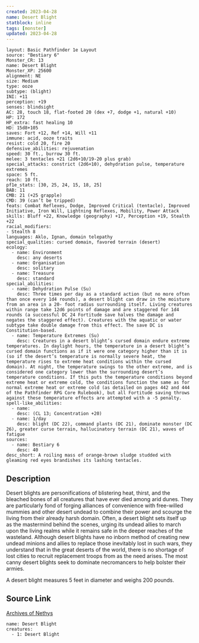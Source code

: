 ```yaml
---
created: 2023-04-28
name: Desert Blight
statblock: inline
tags: [monster]
updated: 2023-04-28
---
```

```statblock
layout: Basic Pathfinder 1e Layout
source: "Bestiary 6"
Monster_CR: 13
name: Desert Blight
Monster_XP: 25600
alignment: NE
size: Medium
type: ooze
subtype: (blight)
INI: +11
perception: +19
senses: blindsight
AC: 28, touch 18, flat-footed 20 (dex +7, dodge +1, natural +10)
HP: 172
HP_extra: fast healing 10
HD: 15d8+105
saves: Fort +12, Ref +14, Will +11
immune: acid, ooze traits
resist: cold 20, fire 20
defensive_abilities: rejuvenation
speed: 30 ft., burrow 30 ft.
melee: 3 tentacles +21 (2d6+10/19-20 plus grab)
special_attacks: constrict (2d6+10), dehydration pulse, temperature extremes
space: 5 ft.
reach: 10 ft.
pf1e_stats: [30, 25, 24, 15, 18, 25]
BAB: 11
CMB: 21 (+25 grapple)
CMD: 39 (can’t be tripped)
feats: Combat Reflexes, Dodge, Improved Critical (tentacle), Improved Initiative, Iron Will, Lightning Reflexes, Mobility, Power Attack
skills: Bluff +22, Knowledge (geography) +17, Perception +19, Stealth +22
racial_modifiers:
- Stealth 8
languages: Aklo, Ignan, domain telepathy
special_qualities: cursed domain, favored terrain (desert)
ecology:
  - name: Environment
    desc: any deserts
  - name: Organisation
    desc: solitary
  - name: Treasure
    desc: standard
special_abilities:
  - name: Dehydration Pulse (Su)
    desc: Three times per day as a standard action (but no more often than once every 1d4 rounds), a desert blight can draw in the moisture from an area in a 20- foot radius surrounding itself. Living creatures within range take 12d6 points of damage and are staggered for 1d4 rounds (a successful DC 24 Fortitude save halves the damage and negates the staggered effect). Creatures with the aquatic or water subtype take double damage from this effect. The save DC is Constitution-based.
  - name: Temperature Extremes (Su)
    desc: Creatures in a desert blight’s cursed domain endure extreme temperatures. In daylight hours, the temperature in a desert blight’s cursed domain functions as if it were one category higher than it is (so if the desert’s temperature is normally severe heat, the temperature rises to extreme heat conditions within the cursed domain). At night, the temperature swings to the other extreme, and is considered one category lower than the surrounding desert’s temperature conditions. If this puts the temperature conditions beyond extreme heat or extreme cold, the conditions function the same as for normal extreme heat or extreme cold (as detailed on pages 442 and 444 of the Pathfinder RPG Core Rulebook), but all Fortitude saving throws against these temperature effects are attempted with a -5 penalty.
spell-like_abilities:
  - name:
    desc: (CL 13; Concentration +20)
  - name: 1/day
    desc: blight (DC 22), command plants (DC 21), dominate monster (DC 26), greater curse terrain, hallucinatory terrain (DC 21), waves of fatigue
sources:
  - name: Bestiary 6
    desc: 40
desc_short: A roiling mass of orange-brown sludge studded with gleaming red eyes brandishes its lashing tentacles.
```
## Description
Desert blights are personifications of blistering heat, thirst, and the bleached bones of all creatures that have ever died among arid dunes. They are particularly fond of forging alliances of convenience with free-willed mummies and other desert undead to combine their power and scourge the living from their already harsh domain. Often, a desert blight sets itself up as the mastermind behind the scenes, urging its undead allies to march upon the living realms while it remains safe in the deeper reaches of the wasteland. Although desert blights have no inborn method of creating new undead minions and allies to replace those inevitably lost in such wars, they understand that in the great deserts of the world, there is no shortage of lost cities to recruit replacement troops from as the need arises. The most canny desert blights seek to dominate necromancers to help bolster their armies. 

A desert blight measures 5 feet in diameter and weighs 200 pounds.
## Source Link
[Archives of Nethys](https://aonprd.com/MonsterDisplay.aspx?ItemName=Desert%20Blight)
```encounter-table
name: Desert Blight
creatures:
  - 1: Desert Blight
```
